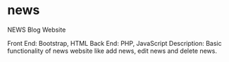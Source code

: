 # news
NEWS Blog Website

Front End: Bootstrap, HTML
Back End: PHP, JavaScript
Description: Basic functionality of news website like add news, edit news and delete news.  
